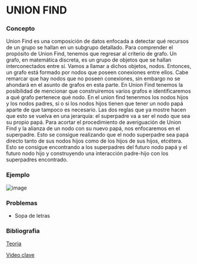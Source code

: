# UNION FIND

### Concepto
Union Find es una composición de datos enfocada a detectar qué recursos de un grupo se hallan en un subgrupo detallado. Para comprender el propósito de Union Find, tenemos que regresar al criterio de grafo. Un grafo, en matemática discreta, es un grupo de objetos que se hallan interconectados entre sí. Vamos a llamar a dichos objetos, nodos. Entonces, un grafo está formado por nodos que poseen conexiones entre ellos. Cabe remarcar que hay nodos que no poseen conexiones, sin embargo no se ahondará en el asunto de grafos en esta parte. En Union Find tenemos la posibilidad de mencionar que construiremos varios grafos e identificaremos a qué grafo pertenece qué nodo. 
En el union find tenenmos los nodos hijos y los nodos padres, si o si los nodos hijos tienen que tener un nodo papá aparte de que tampoco es necesario.
Las dos reglas que ya mostre hacen que esto se vuelva en una jerarquía: el superpadre va a ser el nodo que sea su propio papá. Para acortar el procedimiento de averiguación de Union Find y la alianza de un nodo con su nuevo papá, nos enfocaremos en el superpadre. Esto se consigue realizando que el nodo superpadre sea papá directo tanto de sus nodos hijos como de los hijos de sus hijos, etcétera. Esto se consigue encontrando a los superpadres del futuro nodo papá y el futuro nodo hijo y construyendo una interacción padre-hijo con los superpadres encontrado. 

### Ejemplo 
![image](https://user-images.githubusercontent.com/102009436/193952389-4b925afc-da38-4f4b-b925-0b059219b6fc.png)


### Problemas
- Sopa de letras

### Bibliografia 
[Teoria](https://www.techiedelight.com/es/disjoint-set-data-structure-union-find-algorithm/#:~:text=Tambi%C3%A9n%20se%20denomina%20estructura%20de,de%20ese%20conjunto%20en%20particular.)

[Video clave](https://www.youtube.com/watch?v=RKF5NiuFvus)

